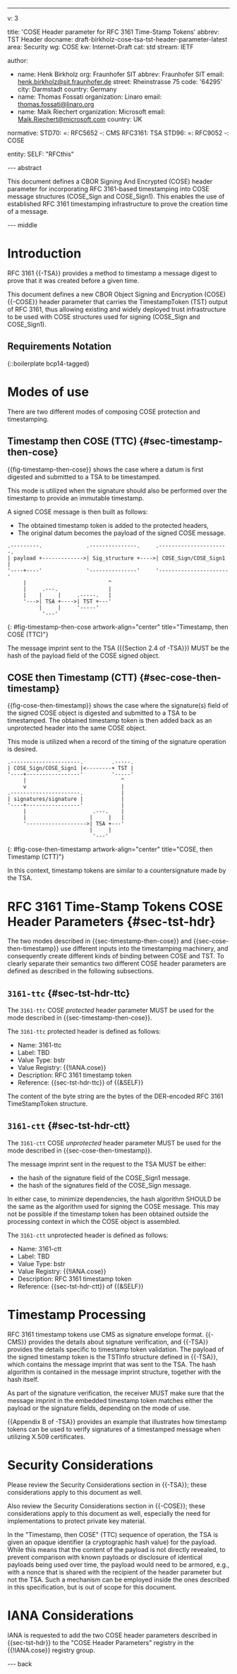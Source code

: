 ---
v: 3

title: 'COSE Header parameter for RFC 3161 Time-Stamp Tokens'
abbrev: TST Header
docname: draft-birkholz-cose-tsa-tst-header-parameter-latest
area: Security
wg: COSE
kw: Internet-Draft
cat: std
stream: IETF

author:
- name: Henk Birkholz
  org: Fraunhofer SIT
  abbrev: Fraunhofer SIT
  email: henk.birkholz@sit.fraunhofer.de
  street: Rheinstrasse 75
  code: '64295'
  city: Darmstadt
  country: Germany
- name: Thomas Fossati
  organization: Linaro
  email: thomas.fossati@linaro.org
- name: Maik Riechert
  organization: Microsoft
  email: Maik.Riechert@microsoft.com
  country: UK

normative:
  STD70:
    =: RFC5652
    -: CMS
  RFC3161: TSA
  STD96:
    =: RFC9052
    -: COSE

entity:
  SELF: "RFCthis"

--- abstract

This document defines a CBOR Signing And Encrypted (COSE) header parameter for incorporating RFC 3161-based timestamping into COSE message structures (COSE_Sign and COSE_Sign1). This enables the use of established RFC 3161 timestamping infrastructure to prove the creation time of a message.

--- middle

# Introduction

RFC 3161 {{-TSA}} provides a method to timestamp a message digest to prove that it was created before a given time.

This document defines a new CBOR Object Signing and Encryption (COSE) {{-COSE}} header parameter that carries the TimestampToken (TST) output of RFC 3161, thus allowing existing and widely deployed trust infrastructure to be used with COSE structures used for signing (COSE_Sign and COSE_Sign1).

## Requirements Notation

{::boilerplate bcp14-tagged}

# Modes of use

There are two different modes of composing COSE protection and timestamping.

## Timestamp then COSE (TTC) {#sec-timestamp-then-cose}

{{fig-timestamp-then-cose}} shows the case where a datum is first digested and submitted to a TSA to be timestamped.

This mode is utilized when the signature should also be performed over the timestamp to provide an immutable timestamp.

A signed COSE message is then built as follows:

* The obtained timestamp token is added to the protected headers,
* The original datum becomes the payload of the signed COSE message.

~~~ aasvg
.---------.              .---------------.     .----------------------.
| payload +------------->| Sig_structure +---->| COSE_Sign/COSE_Sign1 |
'----+----'              '---------------'     '----------------------'
     |                          ^
     |     .---.                |
     |    |     |     .-----.   |
     '--->| TSA +---->| TST +---'
          |     |     '-----'
           '---'
~~~
{: #fig-timestamp-then-cose artwork-align="center"
   title="Timestamp, then COSE (TTC)"}

The message imprint sent to the TSA ({{Section 2.4 of -TSA}}) MUST be the hash of the payload field of the COSE signed object.

## COSE then Timestamp (CTT) {#sec-cose-then-timestamp}

{{fig-cose-then-timestamp}} shows the case where the signature(s) field of the signed COSE object is digested and submitted to a TSA to be timestamped.
The obtained timestamp token is then added back as an unprotected header into the same COSE object.

This mode is utilized when a record of the timing of the signature operation is desired.

~~~ aasvg
.----------------------.         .-----.
| COSE_Sign/COSE_Sign1 |<--------+ TST |
'----+-----------------'         '-----'
     |                              ^
     v                              |
.----------------------.            |
| signatures/signature |            |
'----+-----------------'            |
     |                     .---.    |
     |                    |     |   |
     '------------------->| TSA +---'
                          |     |
                           '---'
~~~
{: #fig-cose-then-timestamp artwork-align="center"
   title="COSE, then Timestamp (CTT)"}

In this context, timestamp tokens are similar to a countersignature made by the TSA.

# RFC 3161 Time-Stamp Tokens COSE Header Parameters {#sec-tst-hdr}

The two modes described in {{sec-timestamp-then-cose}} and {{sec-cose-then-timestamp}} use different inputs into the timestamping machinery, and consequently create different kinds of binding between COSE and TST.
To clearly separate their semantics two different COSE header parameters are defined as described in the following subsections.

## `3161-ttc` {#sec-tst-hdr-ttc}

The `3161-ttc` COSE _protected_ header parameter MUST be used for the mode described in {{sec-timestamp-then-cose}}.

The `3161-ttc` protected header is defined as follows:

* Name: 3161-ttc
* Label: TBD
* Value Type: bstr
* Value Registry: {{!IANA.cose}}
* Description: RFC 3161 timestamp token
* Reference: {{sec-tst-hdr-ttc}} of {{&SELF}}

The content of the byte string are the bytes of the DER-encoded RFC 3161 TimeStampToken structure.

## `3161-ctt` {#sec-tst-hdr-ctt}

The `3161-ctt` COSE _unprotected_ header parameter MUST be used for the mode described in {{sec-cose-then-timestamp}}.

The message imprint sent in the request to the TSA MUST be either:

* the hash of the signature field of the COSE_Sign1 message.
* the hash of the signatures field of the COSE_Sign message.

In either case, to minimize dependencies, the hash algorithm SHOULD be the same as the algorithm used for signing the COSE message.
This may not be possible if the timestamp token has been obtained outside the processing context in which the COSE object is assembled.

The `3161-ctt` unprotected header is defined as follows:

* Name: 3161-ctt
* Label: TBD
* Value Type: bstr
* Value Registry: {{!IANA.cose}}
* Description: RFC 3161 timestamp token
* Reference: {{sec-tst-hdr-ctt}} of {{&SELF}}

# Timestamp Processing

RFC 3161 timestamp tokens use CMS as signature envelope format.
{{-CMS}} provides the details about signature verification, and {{-TSA}} provides the details specific to timestamp token validation.
The payload of the signed timestamp token is the TSTInfo structure defined in {{-TSA}}, which contains the message imprint that was sent to the TSA.
The hash algorithm is contained in the message imprint structure, together with the hash itself.

As part of the signature verification, the receiver MUST make sure that the message imprint in the embedded timestamp token matches either the payload or the signature fields, depending on the mode of use.

{{Appendix B of -TSA}} provides an example that illustrates how timestamp tokens can be used to verify signatures of a timestamped message when utilizing X.509 certificates.

# Security Considerations

Please review the Security Considerations section in {{-TSA}}; these considerations apply to this document as well.

Also review the Security Considerations section in {{-COSE}}; these considerations apply to this document as well, especially the need for implementations to protect private key material.

In the "Timestamp, then COSE" (TTC) sequence of operation, the TSA is
given an opaque identifier (a cryptographic hash value) for the
payload.
While this means that the content of the payload is not directly
revealed, to prevent comparison with known payloads or disclosure of
identical payloads being used over time, the payload would need to be
armored, e.g., with a nonce that is shared with the recipient of the
header parameter but not the TSA.
Such a mechanism can be employed inside the ones described in this
specification, but is out of scope for this document.

# IANA Considerations

IANA is requested to add the two COSE header parameters described in {{sec-tst-hdr}} to the "COSE Header Parameters" registry in the {{!IANA.cose}} registry group.

--- back
